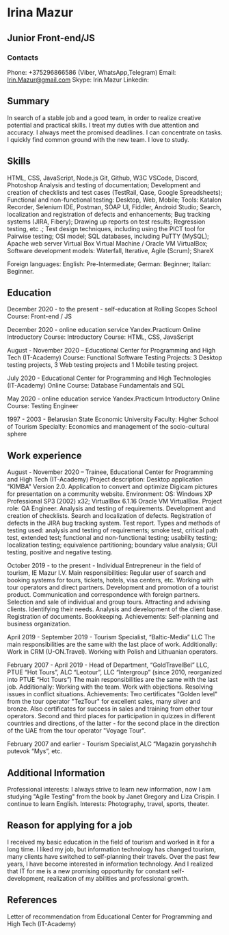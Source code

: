 # Irina Mazur

## Junior Front-end/JS

### Contacts

Phone:   +375296866586 (Viber, WhatsApp,Telegram)
Email:     Irin.Mazur@gmail.com
Skype:     Irin.Mazur
Linkedin: 

## Summary

In search of a stable job and a good team, in order to realize creative potential and practical skills. I treat my duties with due attention and accuracy. I always meet the promised deadlines. I can concentrate on tasks. I quickly find common ground with the new team. I love to study.

## Skills 

HTML, CSS, JavaScript, Node.js
Git, Github, W3C
VSCode, Discord, Photoshop
Analysis and testing of documentation;
Development and creation of checklists and test cases (TestRail, Qase, Google Spreadsheets);
Functional and non-functional testing: Desktop, Web, Mobile;
Tools: Katalon Recorder, Selenium IDE, Postman, SOAP UI, Fiddler, Android Studio;
Search, localization and registration of defects and enhancements;
Bug tracking systems (JIRA, Fibery);
Drawing up reports on test results;
Regression testing, etc .;
Test design techniques, including using the PICT tool for Pairwise testing;
OSI model;
SQL databases, including PuTTY (MySQL);
Apache web server
Virtual Box Virtual Machine / Oracle VM VirtualBox;
Software development models: Waterfall, Iterative, Agile (Scrum);
ShareX

Foreign languages: 
English: Pre-Intermediate;
German: Beginner;
Italian: Beginner.

## Education

December 2020 - to the present - self-education at Rolling Scopes School
 Course: Front-end / JS

December 2020 - online education service Yandex.Practicum Online Introductory Course: Introductory Course: HTML, CSS, JavaScript

August - November 2020 – Educational Center for Programming and High Tech (IT-Academy)
Course: Functional Software Testing
Projects: 3 Desktop testing projects, 3 Web testing projects and 1 Mobile testing project.

July 2020 - Educational Center for Programming and High Technologies (IT-Academy)
Online Course: Database Fundamentals and SQL

May 2020 - online education service Yandex.Practicum Introductory Online Course: Testing Engineer

1997 - 2003 - Belarusian State Economic University
Faculty: Higher School of Tourism
Specialty: Economics and management of the socio-cultural sphere

## Work experience

August - November 2020 – Trainee, Educational Center for Programming and High Tech (IT-Academy)
Project description: Desktop application "KIMBA" Version 2.0. Application to convert and optimize Digicam pictures for presentation on a community website. 
Environment: OS: Windows XP Professional SP3 (2002) x32; VirtualBox 6.1.16 Oracle VM VirtualBox.
Project role: QA Engineer.
Analysis and testing of requirements. Development and creation of checklists. Search and localization of defects. Registration of defects in the JIRA bug tracking system. Test report.
Types and methods of testing used: analysis and testing of requirements; smoke test, critical path test, extended test; functional and non-functional testing; usability testing; localization testing; equivalence partitioning; boundary value analysis; GUI testing, positive and negative testing.

October 2019 - to the present - Individual Entrepreneur in the field of tourism, IE Mazur I.V.
Main responsibilities:
Regular user of search and booking systems for tours, tickets, hotels, visa centers, etc. Working with tour operators and direct partners. Development and promotion of a tourist product. Communication and correspondence with foreign partners. Selection and sale of individual and group tours. Attracting and advising clients. Identifying their needs. Analysis and development of the client base. Registration of documents. Bookkeeping.
Achievements:
Self-planning and business organization.

April 2019 - September 2019 - Tourism Specialist, “Baltic-Media” LLC
The main responsibilities are the same with the last place of work. Additionally:
Work in CRM (U-ON.Travel). Working with Polish and Lithuanian operators.

February 2007 - April 2019 - Head of Department, “GoldTravelBel” LLC, PTUE “Hot Tours”, ALC “Leotour”, LLC “Intergroup” (since 2010, reorganized into PTUE “Hot Tours”)
The main responsibilities are the same with the last job. Additionally:
Working with the team. Work with objections. Resolving issues in conflict situations.
Achievements:
Two certificates "Golden level" from the tour operator "TezTour" for excellent sales, many silver and bronze. Also certificates for success in sales and training from other tour operators. Second and third places for participation in quizzes in different countries and directions, of the latter - for the second place in the direction of the UAE from the tour operator "Voyage Tour".

February 2007 and earlier - Tourism Specialist,ALC “Magazin goryashchih putevok “Mys”, etc.

## Additional Information

Professional interests: I always strive to learn new information, now I am studying "Agile Testing" from the book by Janet Gregory and Liza Crispin. I continue to learn English.
Interests: Photography, travel, sports, theater.

## Reason for applying for a job 

I received my basic education in the field of tourism and worked in it for a long time. I liked my job, but information technology has changed tourism, many clients have switched to self-planning their travels. Over the past few years, I have become interested in information technology. And I realized that IT for me is a new promising opportunity for constant self-development, realization of my abilities and professional growth. 

## References 

Letter of recommendation from Educational Center for Programming and High Tech (IT-Academy)



